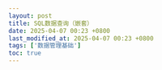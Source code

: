 ```yaml
---
layout: post
title: SQL数据查询（嵌套）
date: 2025-04-07 00:23 +0800
last_modified_at: 2025-04-07 00:23 +0800
tags: ['数据管理基础']
toc: true
---
```


